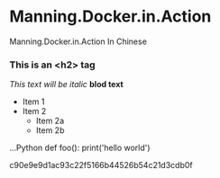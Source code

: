 # Manning.Docker.in.Action
Manning.Docker.in.Action In Chinese

### This is an \<h2> tag

*This text will be italic*
__blod text__

* Item 1
* Item 2
  * Item 2a
  * Item 2b

...Python
def foo():
  print('hello world')

c90e9e9d1ac93c22f5166b44526b54c21d3cdb0f


